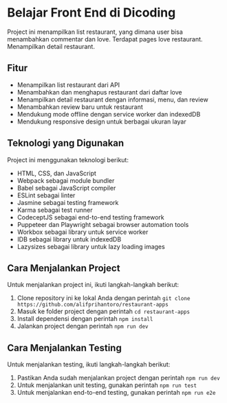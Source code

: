 # Belajar Front End di Dicoding
Project ini menampilkan list restaurant, yang dimana user bisa menambahkan commentar dan love. Terdapat pages love restaurant. Menampilkan detail restaurant.

## Fitur

- Menampilkan list restaurant dari API
- Menambahkan dan menghapus restaurant dari daftar love
- Menampilkan detail restaurant dengan informasi, menu, dan review
- Menambahkan review baru untuk restaurant
- Mendukung mode offline dengan service worker dan indexedDB
- Mendukung responsive design untuk berbagai ukuran layar

## Teknologi yang Digunakan

Project ini menggunakan teknologi berikut:

- HTML, CSS, dan JavaScript
- Webpack sebagai module bundler
- Babel sebagai JavaScript compiler
- ESLint sebagai linter
- Jasmine sebagai testing framework
- Karma sebagai test runner
- CodeceptJS sebagai end-to-end testing framework
- Puppeteer dan Playwright sebagai browser automation tools
- Workbox sebagai library untuk service worker
- IDB sebagai library untuk indexedDB
- Lazysizes sebagai library untuk lazy loading images

## Cara Menjalankan Project

Untuk menjalankan project ini, ikuti langkah-langkah berikut:

1. Clone repository ini ke lokal Anda dengan perintah `git clone https://github.com/alifprihantoro/restaurant-apps`
2. Masuk ke folder project dengan perintah `cd restaurant-apps`
3. Install dependensi dengan perintah `npm install`
4. Jalankan project dengan perintah `npm run dev`

## Cara Menjalankan Testing
Untuk menjalankan testing, ikuti langkah-langkah berikut:
1. Pastikan Anda sudah menjalankan project dengan perintah `npm run dev`
2. Untuk menjalankan unit testing, gunakan perintah `npm run test`
3. Untuk menjalankan end-to-end testing, gunakan perintah `npm run e2e`
